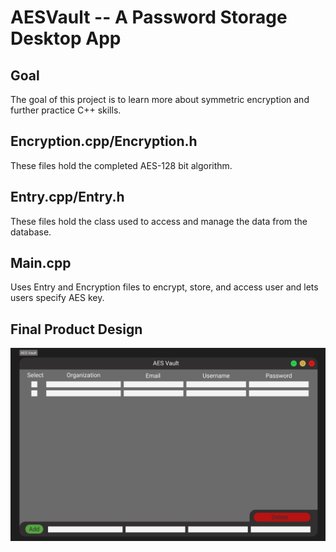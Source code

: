 # AESVault -- A Password Storage Desktop App
## Goal
The goal of this project is to learn more about symmetric encryption and further practice C++ skills.

## Encryption.cpp/Encryption.h
These files hold the completed AES-128 bit algorithm. 

## Entry.cpp/Entry.h
These files hold the class used to access and manage the data from the database.

## Main.cpp
Uses Entry and Encryption files to encrypt, store, and access user and lets users specify AES key.

## Final Product Design
![final product](images/AES_Vault_Goal.png)
